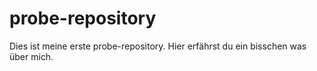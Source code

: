 # probe-repository

Dies ist meine erste probe-repository. Hier erfährst du ein bisschen was über mich.
